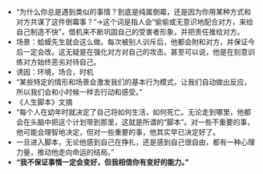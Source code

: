 - “为什么你总是遇到类似的事情？到底是纯属倒霉，还是因为你用某种方式和对方共谋了这件倒霉事？”→这个词是指人会“偷偷或无意识地配合对方，来给自己制造不快”，借机来不断巩固自己的受害者形象，并把责任推给对方。
- 场景：蛤蟆先生就会这么做。每次被别人训斥后，他都会附和对方，并保证今后一定会改。这无疑是在强化对方对自己的攻击。甚至可以说，他是在刻意训练对方始终恶劣对待自己。
- 诱因：环境，场合，时机
- “某些特定的情形和场景会激发我们的基本行为模式，让我们自动做出反应，所以我们会和小时候一样去行动和感受。”
- 《人生脚本》文摘
- “每个人在幼年时就决定了自己将如何生活，如何死亡。无论走到哪里，他都会在头脑中把这个计划带到那里，这就是所谓的“脚本”。对一些不重要的事，他可能会理智地决定，但对一些重要的事，他其实早已决定好了。
- 一旦进入脚本，无论他感到自己在挣扎，还是感到自己很自由，都有一种心理力量，推动他走向命运的结局。”
- **“我不保证事情一定会变好，但我相信你有变好的能力。”**